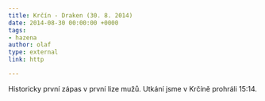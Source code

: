 ```yaml
---
title: Krčín - Draken (30. 8. 2014)
date: 2014-08-30 00:00:00 +0000
tags:
- hazena
author: olaf
type: external
link: http

---
```

Historicky první zápas v první lize mužů. Utkání jsme v Krčíně prohráli 15:14.